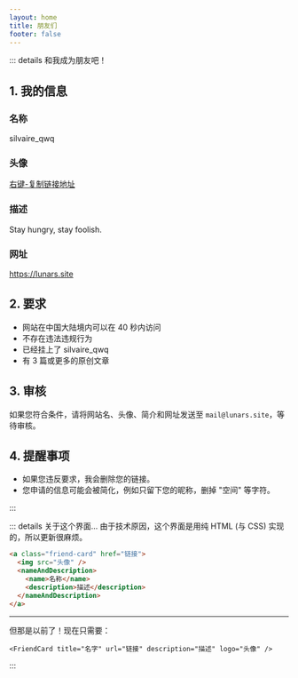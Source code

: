 ```yaml
---
layout: home
title: 朋友们
footer: false
---
```


<div class="friends">
  <FriendCard 
   title="LeonXie"
   url="https://leonxie.cn/" 
   description="保持热爱，奔赴山海！" 
   logo="https://avatars.githubusercontent.com/u/128591764?v=4" 
  />
  <FriendCard 
   title="Ariasaka"
   url="https://blog.yaria.top/" 
   description="人有悲欢离合，月有阴晴圆缺。" 
   logo="https://bu.dusays.com/2024/10/28/671f8bf00317e.jpg" 
  />
  <FriendCard 
   title="GenshinImpact.Net"
   url="https://genshinimpact.net/" 
   description="这里是一张起始页" 
   logo="https://genshinimpact.net/img/yuanshen_logo.jpg" 
  />
  <FriendCard 
   title="Kevin Wang"
   url="https://www.pluskevin.com/blog/" 
   description="记录我的IT学习历程、我的软件开发学习！" 
   logo="https://cdn.luogu.com.cn/upload/usericon/1.png" 
  />
  <FriendCard 
   title="CE-RAMOS"
   url="https://ce-ramos.cn/" 
   description="一款致力于模仿原版系统界面且功能强大的PE。" 
   logo="https://ce-ramos.cn/Logo.png" 
  />
  <FriendCard 
   title="青稚"
   url="https://blog.linux-qitong.top/" 
   description="越努力，越幸运。" 
   logo="https://blog.linux-qitong.top/img/avatar.avif" 
  />
  <FriendCard 
   title="张洪 Heo"
   url="https://blog.zhheo.com/" 
   description="分享设计与科技生活。" 
   logo="https://bu.dusays.com/2022/12/28/63ac2812183aa.png" 
  />
</div>

::: details 和我成为朋友吧！

## 1. 我的信息

### 名称

silvaire_qwq

### 头像

[右键-复制链接地址](https://imgbed.lunars.site/file/1732958150105_IMG_20241130_171502.jpg)

### 描述

Stay hungry, stay foolish.

### 网址

https://lunars.site

## 2. 要求

- 网站在中国大陆境内可以在 40 秒内访问
- 不存在违法违规行为
- 已经挂上了 silvaire_qwq
- 有 3 篇或更多的原创文章

## 3. 审核

如果您符合条件，请将网站名、头像、简介和网址发送至 `mail@lunars.site`，等待审核。

## 4. 提醒事项

- 如果您违反要求，我会删除您的链接。
- 您申请的信息可能会被简化，例如只留下您的昵称，删掉 "空间" 等字符。

:::

::: details 关于这个界面...
由于技术原因，这个界面是用纯 HTML (与 CSS) 实现的，所以更新很麻烦。

```html
<a class="friend-card" href="链接">
  <img src="头像" />
  <nameAndDescription>
    <name>名称</name>
    <description>描述</description>
  </nameAndDescription>
</a>
```

---

但那是以前了！现在只需要：

```vue
<FriendCard title="名字" url="链接" description="描述" logo="头像" />
```

:::

